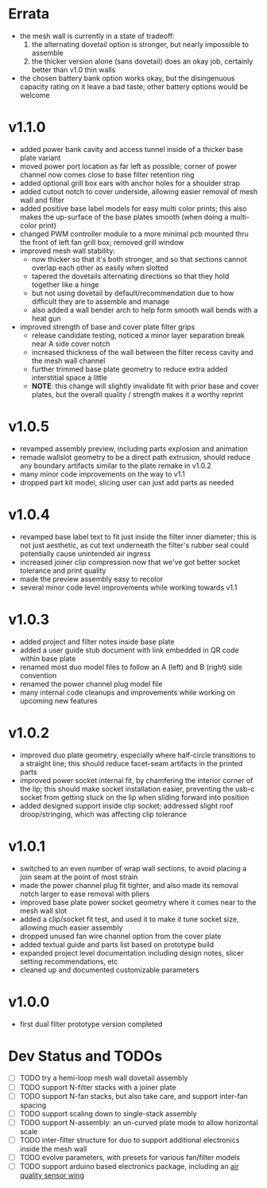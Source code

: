 # Errata

- the mesh wall is currently in a state of tradeoff:
  1. the alternating dovetail option is stronger, but nearly impossible to assemble
  2. the thicker version alone (sans dovetail) does an okay job, certainly better than v1.0 thin walls
- the chosen battery bank option works okay, but the disingenuous capacity rating on it leave a bad taste;
  other battery options would be welcome

# v1.1.0

- added power bank cavity and access tunnel inside of a thicker base plate variant
- moved power port location as far left as possible; corner of power channel now comes close to base filter retention ring
- added optional grill box ears with anchor holes for a shoulder strap
- added cutout notch to cover underside, allowing easier removal of mesh wall and filter
- added positive base label models for easy multi color prints;
  this also makes the up-surface of the base plates smooth (when doing a multi-color print)
- changed PWM controller module to a more minimal pcb mounted thru the front of left fan grill box; removed grill window
- improved mesh wall stability:
  - now thicker so that it's both stronger, and so that sections cannot overlap each other as easily when slotted
  - tapered the dovetails alternating directions so that they hold together like a hinge
  - but not using dovetail by default/recommendation due to how difficult they are to assemble and manage
  - also added a wall bender arch to help form smooth wall bends with a heat gun
- improved strength of base and cover plate filter grips
  - release candidate testing, noticed a minor layer separation break near A side cover notch
  - increased thickness of the wall between the filter recess cavity and the mesh wall channel
  - further trimmed base plate geometry to reduce extra added interstitial space a little
  - **NOTE**: this change will slightly invalidate fit with prior base and cover plates,
    but the overall quality / strength makes it a worthy reprint

# v1.0.5

- revamped assembly preview, including parts explosion and animation
- remade wallslot geometry to be a direct path extrusion,
  should reduce any boundary artifacts similar to the plate remake in v1.0.2
- many minor code improvements on the way to v1.1
- dropped part kit model, slicing user can just add parts as needed

# v1.0.4

- revamped base label text to fit just inside the filter inner diameter;
  this is not just aesthetic, as cut text underneath the filter's rubber seal could potentially cause unintended air ingress
- increased joiner clip compression now that we've got better socket tolerance and print quality
- made the preview assembly easy to recolor
- several minor code level improvements while working towards v1.1

# v1.0.3

- added project and filter notes inside base plate
- added a user guide stub document with link embedded in QR code within base plate
- renamed most duo model files to follow an A (left) and B (right) side convention
- renamed the power channel plug model file
- many internal code cleanups and improvements while working on upcoming new features

# v1.0.2

- improved duo plate geometry, especially where half-circle transitions to a straight line;
  this should reduce facet-seam artifacts in the printed parts
- improved power socket internal fit, by chamfering the interior corner of the lip;
  this should make socket installation easier, preventing the usb-c socket from
  getting stuck on the lip when sliding forward into position
- added designed support inside clip socket; addressed slight roof droop/stringing, which was affecting clip tolerance

# v1.0.1

- switched to an even number of wrap wall sections, to avoid placing a join seam at the point of most strain
- made the power channel plug fit tighter, and also made its removal notch larger to ease removal with pliers
- improved base plate power socket geometry where it comes near to the mesh wall slot
- added a clip/socket fit test, and used it to make it tune socket size, allowing much easier assembly
- dropped unused fan wire channel option from the cover plate
- added textual guide and parts list based on prototype build
- expanded project level documentation including design notes, slicer setting recommendations, etc
- cleaned up and documented customizable parameters

# v1.0.0

- first dual filter prototype version completed

# Dev Status and TODOs

- [ ] TODO try a hemi-loop mesh wall dovetail assembly
- [ ] TODO support N-filter stacks with a joiner plate
- [ ] TODO support N-fan stacks, but also take care, and support inter-fan spacing
- [ ] TODO support scaling down to single-stack assembly
- [ ] TODO support N-assembly: an un-curved plate mode to allow horizontal scale
- [ ] TODO inter-filter structure for duo to support additional electronics inside the mesh wall
- [ ] TODO evolve parameters, with presets for various fan/filter models
- [ ] TODO support arduino based electronics package, including an [air quality sensor wing][aq_wing]

[aq_wing]: https://hackaday.io/project/168492-the-air-quality-wing

[rc]: https://github.com/jcorbin/pchepa/tree/rc
[testing]: https://github.com/jcorbin/pchepa/tree/testing
[dev]: https://github.com/jcorbin/pchepa/tree/dev
